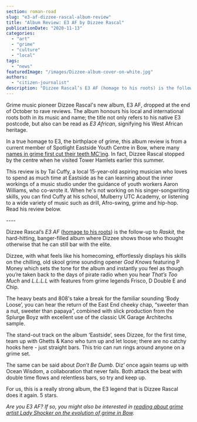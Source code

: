 ```yaml
---
section: roman-road
slug: "e3-af-dizzee-rascal-album-review"
title: "Album Review: E3 AF by Dizzee Rascal"
publicationDate: "2020-11-13"
categories: 
  - "art"
  - "grime"
  - "culture"
  - "local"
tags: 
  - "news"
featuredImage: "/images/Dizzee-album-cover-on-white.jpg"
authors: 
  - "citizen-journalist"
description: "Dizzee Rascal’s E3 AF (homage to his roots) is the follow up to Raskit, the hard hitting, banger filled album where Dizzee shows those who thought otherwise that he can still bar with the elite."
---
```


Grime music pioneer Dizzee Rascal's new album, E3 AF, dropped at the end of October to rave reviews. The album honours his local and international roots both in its music and name; the title not only refers to his native E3 postcode, but also can be read as _E3 African_, signifying his West African heritage.

In a true homage to E3, the birthplace of grime, this album review is from a current member of Spotlight Eastside Youth Centre in Bow, where many [names in grime first cut their teeth MC'ing](https://www.instagram.com/dizzeerascal/p/BrBTHkXhRfW/?hl=en). In fact, Dizzee Rascal stopped by the centre when he visited Tower Hamlets earlier this summer.

This review is by Tai Cuffy, a local 15-year-old aspiring musician who loves to spend as much time at Eastside as he can learning about the inner workings of a music studio under the guidance of youth workers Aaron Williams, who co-wrote it. When he's not working on his singer-songwriting skills, you can find Cuffy at his school, Mulberry UTC Academy, or listening to a wide variety of music such as drill, Afro-swing, grime and hip-hop. Read his review below.

\----

Dizzee Rascal’s _E3 AF_ ([homage to his roots](https://romanroadlondon.com/famous-grime-music-figures-bow-e3-east-end-london/)) is the follow-up to _Raskit,_ the hard-hitting, banger-filled album where Dizzee shows those who thought otherwise that he can still bar with the elite. 

Dizzee, with what feels like his homecoming, effortlessly displays his skills on the chilling, old skool grime sounding opener _God Knows_ featuring P Money which sets the tone for the album and instantly you feel as though you’re taken back to the days of pirate radio when you hear _That’s Too Much_ and _L.L.L.L_ with features from grime legends Frisco, D Double E and Chip. 

The heavy beats and 808's take a break for the familiar sounding ‘Body Loose’, you can hear the return of the East End cheeky chap, “sweeter than a nut, sweeter than papaya”, combined with slick production from the Splurge Boyz with excellent use of the classic UK Garage Architechs sample. 

The stand-out track on the album ‘Eastside’, sees Dizzee, for the first time, team up with Ghetts & Kano who turn up and let loose; there are no catchy hooks here - just straight bars. This trio can run rings around anyone on a grime set.

The same can be said about _Don’t Be Dumb_. Diz’ once again teams up with Ocean Wisdom, a collaboration that never fails. Both attack the beat with double time flows and relentless bars, so try and keep up.

For us, this is a really strong album, the E3 legend that is Dizzee Rascal does it again. 5 stars.

_Are you E3 AF? If so, you might also be interested in [reading about grime artist Lady Shocker on the evolution of grime in Bow](https://romanroadlondon.com/lady-shocker-grime-mc-bow/)._

